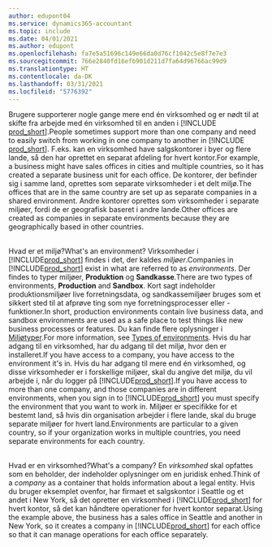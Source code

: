 ```yaml
---
author: edupont04
ms.service: dynamics365-accountant
ms.topic: include
ms.date: 04/01/2021
ms.author: edupont
ms.openlocfilehash: fa7e5a51696c149e66da0d76cf1042c5e8f7e7e3
ms.sourcegitcommit: 766e2840fd16efb901d211d7fa64d96766ac99d9
ms.translationtype: HT
ms.contentlocale: da-DK
ms.lasthandoff: 03/31/2021
ms.locfileid: "5776392"
---
```

<span data-ttu-id="a45b6-101">Brugere supporterer nogle gange mere end én virksomhed og er nødt til at skifte fra arbejde med én virksomhed til en anden i [!INCLUDE [prod_short](prod_short.md)].</span><span class="sxs-lookup"><span data-stu-id="a45b6-101">People sometimes support more than one company and need to easily switch from working in one company to another in [!INCLUDE [prod_short](prod_short.md)].</span></span> <span data-ttu-id="a45b6-102">F.eks. kan en virksomhed have salgskontorer i byer og flere lande, så den har oprettet en separat afdeling for hvert kontor.</span><span class="sxs-lookup"><span data-stu-id="a45b6-102">For example, a business might have sales offices in cities and multiple countries, so it has created a separate business unit for each office.</span></span> <span data-ttu-id="a45b6-103">De kontorer, der befinder sig i samme land, oprettes som separate virksomheder i et delt miljø.</span><span class="sxs-lookup"><span data-stu-id="a45b6-103">The offices that are in the same country are set up as separate companies in a shared environment.</span></span> <span data-ttu-id="a45b6-104">Andre kontorer oprettes som virksomheder i separate miljøer, fordi de er geografisk baseret i andre lande.</span><span class="sxs-lookup"><span data-stu-id="a45b6-104">Other offices are created as companies in separate environments because they are geographically based in other countries.</span></span><br><br>  

<span data-ttu-id="a45b6-105">Hvad er et miljø?</span><span class="sxs-lookup"><span data-stu-id="a45b6-105">What's an environment?</span></span> <span data-ttu-id="a45b6-106">Virksomheder i [!INCLUDE[prod_short](prod_short.md)] findes i det, der kaldes *miljøer*.</span><span class="sxs-lookup"><span data-stu-id="a45b6-106">Companies in [!INCLUDE[prod_short](prod_short.md)] exist in what are referred to as *environments*.</span></span> <span data-ttu-id="a45b6-107">Der findes to typer miljøer, **Produktion** og **Sandkasse**.</span><span class="sxs-lookup"><span data-stu-id="a45b6-107">There are two types of environments, **Production** and **Sandbox**.</span></span> <span data-ttu-id="a45b6-108">Kort sagt indeholder produktionsmiljøer live forretningsdata, og sandkassemiljøer bruges som et sikkert sted til at afprøve ting som nye forretningsprocesser eller -funktioner.</span><span class="sxs-lookup"><span data-stu-id="a45b6-108">In short, production environments contain live business data, and sandbox environments are used as a safe place to test things like new business processes or features.</span></span> <span data-ttu-id="a45b6-109">Du kan finde flere oplysninger i [Miljøtyper](/dynamics365/business-central/dev-itpro/administration/tenant-admin-center-environments#types-of-environments).</span><span class="sxs-lookup"><span data-stu-id="a45b6-109">For more information, see [Types of environments](/dynamics365/business-central/dev-itpro/administration/tenant-admin-center-environments#types-of-environments).</span></span> <span data-ttu-id="a45b6-110">Hvis du har adgang til en virksomhed, har du adgang til det miljø, hvor den er installeret.</span><span class="sxs-lookup"><span data-stu-id="a45b6-110">If you have access to a company, you have access to the environment it's in.</span></span> <span data-ttu-id="a45b6-111">Hvis du har adgang til mere end én virksomhed, og disse virksomheder er i forskellige miljøer, skal du angive det miljø, du vil arbejde i, når du logger på [!INCLUDE[prod_short](prod_short.md)].</span><span class="sxs-lookup"><span data-stu-id="a45b6-111">If you have access to more than one company, and those companies are in different environments, when you sign in to [!INCLUDE[prod_short](prod_short.md)] you must specify the environment that you want to work in.</span></span> <span data-ttu-id="a45b6-112">Miljøer er specifikke for et bestemt land, så hvis din organisation arbejder i flere lande, skal du bruge separate miljøer for hvert land.</span><span class="sxs-lookup"><span data-stu-id="a45b6-112">Environments are particular to a given country, so if your organization works in multiple countries, you need separate environments for each country.</span></span><br><br>  

<span data-ttu-id="a45b6-113">Hvad er en virksomhed?</span><span class="sxs-lookup"><span data-stu-id="a45b6-113">What's a company?</span></span> <span data-ttu-id="a45b6-114">En *virksomhed* skal opfattes som en beholder, der indeholder oplysninger om en juridisk enhed.</span><span class="sxs-lookup"><span data-stu-id="a45b6-114">Think of a *company* as a container that holds information about a legal entity.</span></span> <span data-ttu-id="a45b6-115">Hvis du bruger eksemplet ovenfor, har firmaet et salgskontor i Seattle og et andet i New York, så det opretter en virksomhed i [!INCLUDE[prod_short](prod_short.md)] for hvert kontor, så det kan håndtere operationer for hvert kontor separat.</span><span class="sxs-lookup"><span data-stu-id="a45b6-115">Using the example above, the business has a sales office in Seattle and another in New York, so it creates a company in [!INCLUDE[prod_short](prod_short.md)] for each office so that it can manage operations for each office separately.</span></span>  
